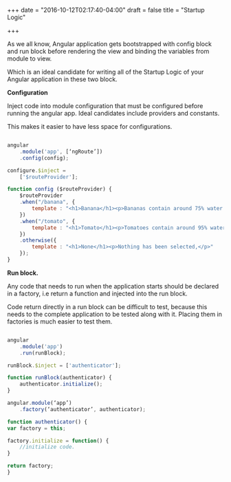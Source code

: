 +++
date = "2016-10-12T02:17:40-04:00"
draft = false
title = "Startup Logic"

+++

As we all know, Angular application gets bootstrapped with config block and run block before rendering the view and binding the variables from module to view.

Which is an ideal candidate for writing all of the Startup Logic of your Angular application in these two block.

<b>Configuration</b>

Inject code into module configuration that must be configured before running the angular app. Ideal candidates include providers and constants.

This makes it easier to have less space for configurations.

```javascript

angular
    .module('app', [‘ngRoute’])
    .config(config);

configure.$inject =
    ['$routeProvider'];

function config ($routeProvider) {
    $routeProvider
    .when("/banana", {
        template : "<h1>Banana</h1><p>Bananas contain around 75% water.</p>"
    })
    .when("/tomato", {
        template : "<h1>Tomato</h1><p>Tomatoes contain around 95% water.</p>"
    })
    .otherwise({
        template : "<h1>None</h1><p>Nothing has been selected,</p>"
    });
}

```

<b>Run block.</b>

Any code that needs to run when the application starts should be declared in a factory, i.e return a function and injected into the run block.

Code return directly in a run block can be difficult to test, because this needs to the complete application to be tested along with it. Placing them in factories is much easier to test them.

```javascript

angular
    .module('app')
    .run(runBlock);

runBlock.$inject = ['authenticator'];

function runBlock(authenticator) {
    authenticator.initialize();
}

angular.module(‘app’)
	.factory(‘authenticator’, authenticator);

function authenticator() {
var factory = this;

factory.initialize = function() {
	//initialize code.
}

return factory;
}

```
